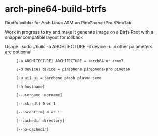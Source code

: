 # arch-pine64-build-btrfs
Rootfs builder for Arch Linux ARM on PinePhone (Pro)/PineTab

Work in progress to try and make it generate Image on a Btrfs Root with a snapper compatible layout for rollback


Usage : sudo ./build -a ARCHITECTURE -d device -u ui 
other parameters are optionnal

         [-a ARCHITECTURE] ARCHITECTURE = aarch64 or armv7

         [-d device] device = pinephone pinephone-pro pinetab
         
         [-u ui] ui = barebone phosh plasma sxmo
         
         [-h hostname] 
         
         [--username username]
         
         [--osk-sdl] 0 or 1
         
         [--noconfirm] 0 or 1
         
         [--cachedir directory]
         
         [--no-cachedir]
